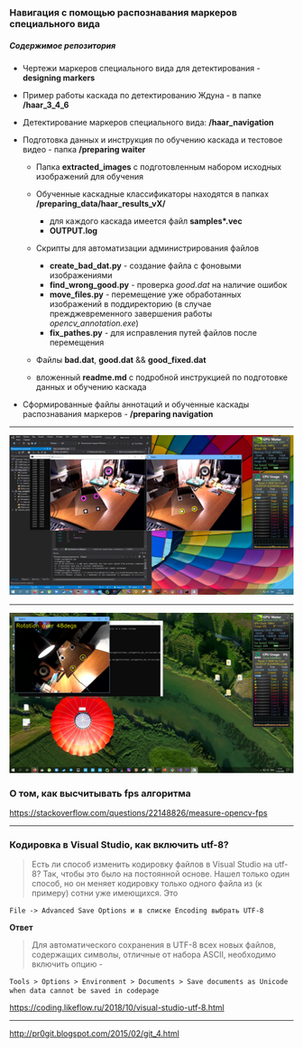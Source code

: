 ### Навигация с помощью распознавания маркеров специального вида

##### Содержимое репозитория

- Чертежи маркеров специального вида для детектирования - **designing markers**

- Пример работы каскада по детектированию Ждуна - в папке **/haar_3_4_6**

- Детектирование маркеров специального вида: **/haar_navigation**

- Подготовка данных и инструкция по обучению каскада и тестовое видео - папка **/preparing waiter**

    - Папка **extracted_images** с подготовленным набором исходных изображений для обучения
	- Обученные каскадные классификаторы находятся в папках **/preparing_data/haar_results_vХ/**
	    + для каждого каскада имеется файл **samples\*.vec**
	    + **OUTPUT.log**
	- Скрипты для автоматизации администрирования файлов
	    + **create_bad_dat.py** - создание файла с фоновыми изображениями
	    + **find_wrong_good.py** - проверка *good.dat* на наличие ошибок
	    + **move_files.py** - перемещение уже обработанных изображений в поддиректорию 
	    (в случае прежджевременного завершения работы *opencv_annotation.exe*)
	    + **fix_pathes.py** - для исправления путей файлов после перемещения
	     
	- Файлы **bad.dat**, **good.dat** && **good_fixed.dat**
	- вложенный **readme.md** с подробной инструкцией по подготовке данных и обучению каскада

- Сформированные файлы аннотаций и обученные каскады распознавания маркеров - **/preparing navigation**

***
	
![](./simple_markers_work.png)

***

![](./rotation.png)

### О том, как высчитывать fps алгоритма

https://stackoverflow.com/questions/22148826/measure-opencv-fps


***

### Кодировка в Visual Studio, как включить utf-8?

> Есть ли способ изменить кодировку файлов в Visual Studio на utf-8? Так, чтобы это было 
> на постоянной основе. Нашел только один способ, но он меняет кодировку только одного файла 
> из (к примеру) сотни уже имеющихся. Это

	File -> Advanced Save Options и в списке Encoding выбрать UTF-8

**Ответ**

> Для автоматического сохранения в UTF-8 всех новых файлов, содержащих символы, 
> отличные от набора ASCII, необходимо включить опцию - 

	Tools > Options > Environment > Documents > Save documents as Unicode when data cannot be saved in codepage 

https://coding.likeflow.ru/2018/10/visual-studio-utf-8.html

*** 

http://pr0git.blogspot.com/2015/02/git_4.html

